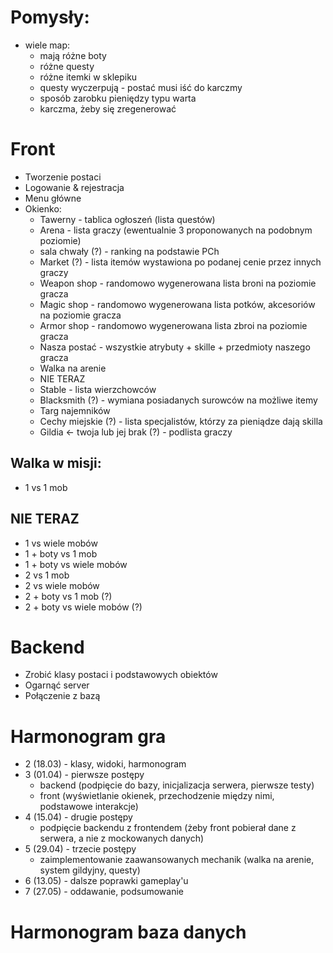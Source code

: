 # Pomysły:
- wiele map:
  - mają różne boty
  - różne questy
  - różne itemki w sklepiku  
  - questy wyczerpują - postać musi iść do karczmy
  - sposób zarobku pieniędzy typu warta
  - karczma, żeby się zregenerować

# Front
- Tworzenie postaci
- Logowanie & rejestracja
- Menu główne
- Okienko:
  - Tawerny - tablica ogłoszeń (lista questów)
  - Arena - lista graczy (ewentualnie 3 proponowanych na podobnym poziomie)
  - sala chwały (?) - ranking na podstawie PCh
  - Market (?) - lista itemów wystawiona po podanej cenie przez innych graczy
  - Weapon shop - randomowo wygenerowana lista broni na poziomie gracza
  - Magic shop - randomowo wygenerowana lista potków, akcesoriów na poziomie gracza
  - Armor shop - randomowo wygenerowana lista zbroi na poziomie gracza
  - Nasza postać - wszystkie atrybuty + skille + przedmioty naszego gracza
  - Walka na arenie
  - NIE TERAZ
  - Stable - lista wierzchowców
  - Blacksmith (?) - wymiana posiadanych surowców na możliwe itemy
  - Targ najemników
  - Cechy miejskie (?) - lista specjalistów, którzy za pieniądze dają skilla
  - Gildia <- twoja lub jej brak (?) - podlista graczy
 
## Walka w misji:
- 1 vs 1 mob

## NIE TERAZ
- 1 vs wiele mobów
- 1 + boty vs 1 mob
- 1 + boty vs wiele mobów
- 2 vs 1 mob 
- 2 vs wiele mobów
- 2 + boty vs 1 mob (?)
- 2 + boty vs wiele mobów (?)

# Backend
- Zrobić klasy postaci i podstawowych obiektów
- Ogarnąć server
- Połączenie z bazą

# Harmonogram gra
- 2 (18.03) - klasy, widoki, harmonogram
- 3 (01.04) - pierwsze postępy
  + backend (podpięcie do bazy, inicjalizacja serwera, pierwsze testy)
  + front (wyświetlanie okienek, przechodzenie między nimi, podstawowe interakcje)
- 4 (15.04) - drugie postępy
  + podpięcie backendu z frontendem (żeby front pobierał dane z serwera, a nie z mockowanych danych)
- 5 (29.04) - trzecie postępy
  + zaimplementowanie zaawansowanych mechanik (walka na arenie, system gildyjny, questy)
- 6 (13.05) - dalsze poprawki gameplay'u
- 7 (27.05) - oddawanie, podsumowanie

# Harmonogram baza danych
